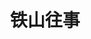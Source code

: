 ---
name: TIP
title: 铁山往事
layout: category-post
post-image: https://derican-picgo.oss-cn-hangzhou.aliyuncs.com/img/fls.png
description: 一眼望不尽的铁山，是多少青春与梦的摇篮
---